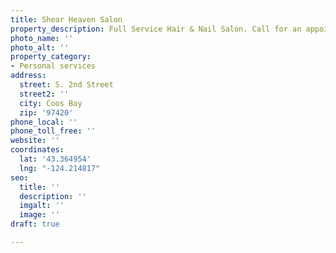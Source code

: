 ```yaml
---
title: Shear Heaven Salon
property_description: Full Service Hair & Nail Salon. Call for an appointment.
photo_name: ''
photo_alt: ''
property_category:
- Personal services
address:
  street: S. 2nd Street
  street2: ''
  city: Coos Bay
  zip: '97420'
phone_local: ''
phone_toll_free: ''
website: ''
coordinates:
  lat: '43.364954'
  lng: "-124.214817"
seo:
  title: ''
  description: ''
  imgalt: ''
  image: ''
draft: true

---
```

